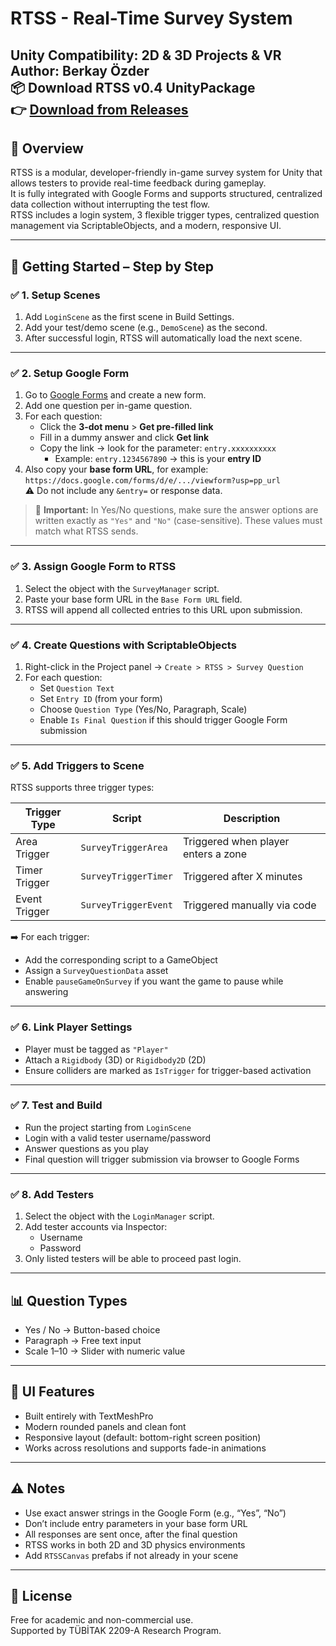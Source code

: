 RTSS - Real-Time Survey System
===============================
Unity Compatibility: 2D & 3D Projects & VR  
Author: Berkay Özder  
📦 Download RTSS v0.4 UnityPackage  
👉 [Download from Releases](https://github.com/brkyzdr/RealTimeSurveySystem/releases)
-------------------------------
🔧 Overview
-------------------------------
RTSS is a modular, developer-friendly in-game survey system for Unity that allows testers to provide real-time feedback during gameplay.  
It is fully integrated with Google Forms and supports structured, centralized data collection without interrupting the test flow.  
RTSS includes a login system, 3 flexible trigger types, centralized question management via ScriptableObjects, and a modern, responsive UI.

---

🚀 Getting Started – Step by Step
-------------------------------

### ✅ 1. Setup Scenes
1. Add `LoginScene` as the first scene in Build Settings.
2. Add your test/demo scene (e.g., `DemoScene`) as the second.
3. After successful login, RTSS will automatically load the next scene.

---

### ✅ 2. Setup Google Form
1. Go to [Google Forms](https://forms.google.com) and create a new form.
2. Add one question per in-game question.
3. For each question:
   - Click the **3-dot menu** > **Get pre-filled link**
   - Fill in a dummy answer and click **Get link**
   - Copy the link → look for the parameter: `entry.xxxxxxxxxx`
     - Example: `entry.1234567890` → this is your **entry ID**
4. Also copy your **base form URL**, for example:  
   `https://docs.google.com/forms/d/e/.../viewform?usp=pp_url`  
   ⚠️ Do not include any `&entry=` or response data.

> 💬 **Important:** In Yes/No questions, make sure the answer options are written exactly as `"Yes"` and `"No"` (case-sensitive). These values must match what RTSS sends.

---

### ✅ 3. Assign Google Form to RTSS
1. Select the object with the `SurveyManager` script.
2. Paste your base form URL in the `Base Form URL` field.
3. RTSS will append all collected entries to this URL upon submission.

---

### ✅ 4. Create Questions with ScriptableObjects
1. Right-click in the Project panel → `Create > RTSS > Survey Question`
2. For each question:
   - Set `Question Text`
   - Set `Entry ID` (from your form)
   - Choose `Question Type` (Yes/No, Paragraph, Scale)
   - Enable `Is Final Question` if this should trigger Google Form submission

---

### ✅ 5. Add Triggers to Scene
RTSS supports three trigger types:

| Trigger Type  |        Script        | Description |
|---------------|----------------------|-------------|
| Area Trigger  | `SurveyTriggerArea`  | Triggered when player enters a zone |
| Timer Trigger | `SurveyTriggerTimer` | Triggered after X minutes |
| Event Trigger | `SurveyTriggerEvent` | Triggered manually via code |

➡️ For each trigger:
- Add the corresponding script to a GameObject
- Assign a `SurveyQuestionData` asset
- Enable `pauseGameOnSurvey` if you want the game to pause while answering

---

### ✅ 6. Link Player Settings
- Player must be tagged as `"Player"`
- Attach a `Rigidbody` (3D) or `Rigidbody2D` (2D)
- Ensure colliders are marked as `IsTrigger` for trigger-based activation

---

### ✅ 7. Test and Build
- Run the project starting from `LoginScene`
- Login with a valid tester username/password
- Answer questions as you play
- Final question will trigger submission via browser to Google Forms

---

### ✅ 8. Add Testers
1. Select the object with the `LoginManager` script.
2. Add tester accounts via Inspector:
   - Username
   - Password
3. Only listed testers will be able to proceed past login.

---

📊 Question Types
-------------------------------
- Yes / No → Button-based choice  
- Paragraph → Free text input  
- Scale 1–10 → Slider with numeric value

---

🎨 UI Features
-------------------------------
- Built entirely with TextMeshPro
- Modern rounded panels and clean font
- Responsive layout (default: bottom-right screen position)
- Works across resolutions and supports fade-in animations

---

⚠️ Notes
-------------------------------
- Use exact answer strings in the Google Form (e.g., “Yes”, “No”)
- Don’t include entry parameters in your base form URL
- All responses are sent once, after the final question
- RTSS works in both 2D and 3D physics environments
- Add `RTSSCanvas` prefabs if not already in your scene

---

📄 License
-------------------------------
Free for academic and non-commercial use.  
Supported by TÜBİTAK 2209-A Research Program.

